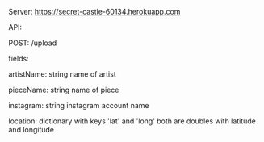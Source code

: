 Server: https://secret-castle-60134.herokuapp.com

API:

POST: /upload

fields: 

artistName: string name of artist

pieceName: string name of piece

instagram: string instagram account name

location: dictionary with keys 'lat' and 'long' both are doubles with latitude and longitude 
 